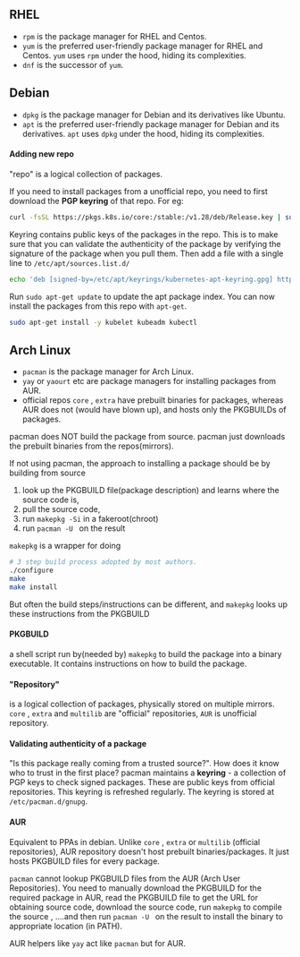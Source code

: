 
## RHEL
- `rpm` is the package manager for RHEL and Centos.
- `yum` is the preferred user-friendly package manager for RHEL and Centos. `yum` uses `rpm` under the hood, hiding its complexities.
- `dnf` is the successor of `yum`. 

## Debian
- `dpkg` is the package manager for Debian and its derivatives like Ubuntu.
- `apt` is the preferred user-friendly package manager for Debian and its derivatives. `apt` uses `dpkg` under the hood, hiding its complexities.

#### Adding new repo
"repo" is a logical collection of packages. 

If you need to install packages from a unofficial repo, you need to first download the **PGP keyring** of that repo. For eg:
```sh
curl -fsSL https://pkgs.k8s.io/core:/stable:/v1.28/deb/Release.key | sudo gpg --dearmor -o /etc/apt/keyrings/kubernetes-apt-keyring.gpg
```
Keyring contains public keys of the packages in the repo. This is to make sure that you can validate the authenticity of the package by verifying the signature of the package when you pull them.
Then add a file with a single line  to `/etc/apt/sources.list.d/`
```bash
echo 'deb [signed-by=/etc/apt/keyrings/kubernetes-apt-keyring.gpg] https://pkgs.k8s.io/core:/stable:/v1.28/deb/ /' | sudo tee /etc/apt/sources.list.d/kubernetes.list
```
Run `sudo apt-get update` to update the apt package index.
You can now install the packages from this repo with `apt-get`. 
```sh
sudo apt-get install -y kubelet kubeadm kubectl
```

## Arch Linux
- `pacman` is the package manager for Arch Linux.
- `yay` or `yaourt` etc are package managers for installing packages from AUR. 
- official repos `core` , `extra` have prebuilt binaries for packages, whereas AUR does not (would have blown up), and hosts only the PKGBUILDs of packages.

pacman does NOT build the package from source. pacman just downloads the prebuilt binaries from the repos(mirrors).

If not using pacman, the approach to installing a package should be by building from source
1. look up the PKGBUILD file(package description) and learns where the source code is,
2. pull the source code, 
3. run `makepkg -Si` in a fakeroot(chroot)
4. run `pacman -U ` on the result

`makepkg` is a wrapper for doing 
```sh
# 3 step build process adopted by most authors. 
./configure
make
make install
```
But often the build steps/instructions can be different, and `makepkg` looks up these instructions from the PKGBUILD

#### PKGBUILD
a shell script run by(needed by) `makepkg`  to build the package into a binary executable. It contains instructions on how to build the package.

#### "Repository"
is a logical collection of packages, physically stored on multiple mirrors. `core` , `extra` and `multilib` are "official" repositories, `AUR` is unofficial repository. 

#### Validating authenticity of a package
"Is this package really coming from a trusted source?". How does it know who to trust in the first place? pacman maintains a **keyring** - a collection of PGP keys to check signed packages. These are public keys from official repositories. This keyring is refreshed regularly. 
The keyring is stored at `/etc/pacman.d/gnupg`.

#### AUR
Equivalent to PPAs in debian.
Unlike `core` , `extra` or `multilib` (official repositories), AUR repository doesn't host prebuilt binaries/packages. It just hosts PKGBUILD files for every package.

`pacman` cannot lookup PKGBUILD files from the AUR (Arch User Repositories). You need to manually download the PKGBUILD for the required package in AUR, read the PKGBUILD file to get the URL for obtaining source code, download the source code, run `makepkg`  to compile the source , ....and then run `pacman -U ` on the result to install the binary to appropriate location (in PATH). 

AUR helpers like `yay` act like `pacman` but for AUR. 


